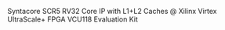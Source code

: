 Syntacore SCR5 RV32 Core IP with L1+L2 Caches @ Xilinx Virtex UltraScale+ FPGA VCU118 Evaluation Kit
